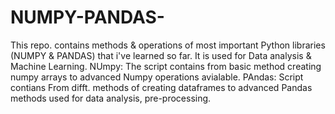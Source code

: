 # NUMPY-PANDAS-

This repo. contains methods & operations of most important Python libraries (NUMPY & PANDAS) that i've learned so far. It is used for Data analysis & Machine Learning. 
NUmpy: The script contains from basic method creating numpy arrays to advanced Numpy operations avialable.
PAndas: Script contians From difft. methods of creating dataframes to advanced Pandas methods used for data analysis, pre-processing. 
